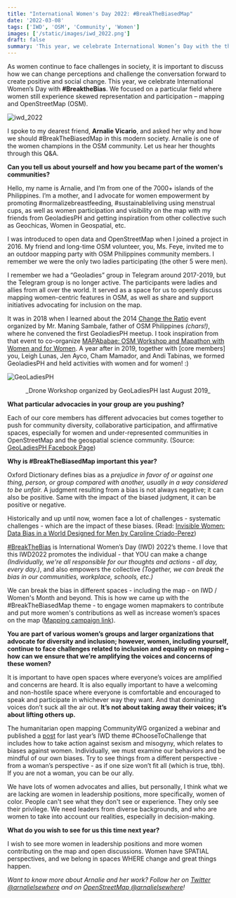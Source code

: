 ```yaml
---
title: "International Women's Day 2022: #BreakTheBiasedMap"
date: '2022-03-08'
tags: ['IWD', 'OSM', 'Community', 'Women']
images: ['/static/images/iwd_2022.png']
draft: false
summary: 'This year, we celebrate International Women’s Day with the theme #BreaktheBias. As women continue to face challenges in society, Arnalie Vicario discusses how we can change perceptions and challenge the conversation forward to create positive and social change on mapping.'
---
```


As women continue to face challenges in society, it is important to discuss how we can change perceptions and challenge the conversation forward to create positive and social change. This year, we celebrate International Women’s Day with **#BreaktheBias**. We focused on a particular field where women still experience skewed representation and participation – mapping and OpenStreetMap (OSM).

![iwd_2022](/static/images/iwd_2022.png)

I spoke to my dearest friend, **Arnalie Vicario**, and asked her why and how we should #BreakTheBiasedMap in this modern society. Arnalie is one of the women champions in the OSM community. Let us hear her thoughts through this Q&A.

**Can you tell us about yourself and how you became part of the women's communities?**

Hello, my name is Arnalie, and I’m from one of the 7000+ islands of the Philippines. I’m a mother, and I advocate for women empowerment by promoting #normalizebreastfeeding, #sustainableliving using menstrual cups, as well as women participation and visibility on the map with my friends from GeoladiesPH and getting inspiration from other collective such as Geochicas, Women in Geospatial, etc.

I was introduced to open data and OpenStreetMap when I joined a project in 2016. My friend and long-time OSM volunteer, you, Ms. Feye, invited me to an outdoor mapping party with OSM Philippines community members. I remember we were the only two ladies participating (the other 5 were men).

I remember we had a “Geoladies” group in Telegram around 2017-2019, but the Telegram group is no longer active. The participants were ladies and allies from all over the world. It served as a space for us to openly discuss mapping women-centric features in OSM, as well as share and support initiatives advocating for inclusion on the map.

It was in 2018 when I learned about the 2014 [Change the Ratio](https://www.slideshare.net/esambale/geoladies-20140609) event organized by Mr. Maning Sambale, father of OSM Philippines _(chars!)_, where he convened the first GeoladiesPH meetup. I took inspiration from that event to co-organize [MAPAbabae: OSM Workshop and Mapathon with Women and for Women](https://www.openstreetmap.org/user/arnalielsewhere/diary/43568). A year after in 2019, together with [core members] you, Leigh Lunas, Jen Ayco, Cham Mamador, and Andi Tabinas, we formed GeoladiesPH and held activities with women and for women! :)

![GeoLadiesPH](/static/images/geoladies_drones.jpg)

<center>_Drone Workshop organized by GeoLadiesPH last August 2019_</center>

**What particular advocacies in your group are you pushing?**

Each of our core members has different advocacies but comes together to push for community diversity, collaborative participation, and affirmative spaces, especially for women and under-represented communities in OpenStreetMap and the geospatial science community. (Source: [GeoLadiesPH Facebook Page](https://www.facebook.com/geoladiesph))

**Why is #BreakTheBiasedMap important this year?**

Oxford Dictionary defines bias as a _prejudice in favor of or against one thing, person, or group compared with another, usually in a way considered to be unfair._ A judgment resulting from a bias is not always negative; it can also be positive. Same with the impact of the biased judgment, it can be positive or negative.

Historically and up until now, women face a lot of challenges - systematic challenges - which are the impact of these biases. (Read: [Invisible Women: Data Bias in a World Designed for Men by Caroline Criado-Perez](https://g.co/kgs/sXEVyg))

[#BreakTheBias](https://www.internationalwomensday.com/Theme) is International Women’s Day (IWD) 2022’s theme. I love that this IWD2022 promotes the individual - that YOU can make a change _(Individually, we're all responsible for our thoughts and actions - all day, every day.)_, and also empowers the collective _(Together, we can break the bias in our communities, workplace, schools, etc.)_

We can break the bias in different spaces - including the map - on IWD / Women's Month and beyond. This is how we came up with the #BreakTheBiasedMap theme - to engage women mapmakers to contribute and put more women's contributions as well as increase women’s spaces on the map ([Mapping campaign link](https://www.facebook.com/geoladiesph/posts/699561378059865)).

**You are part of various women’s groups and larger organizations that advocate for diversity and inclusion; however, women, including yourself, continue to face challenges related to inclusion and equality on mapping – how can we ensure that we’re amplifying the voices and concerns of these women?**

It is important to have open spaces where everyone’s voices are amplified and concerns are heard. It is also equally important to have a welcoming and non-hostile space where everyone is comfortable and encouraged to speak and participate in whichever way they want. And that dominating voices don’t suck all the air out. **It’s not about taking away their voices; it’s about lifting others up.**

The humanitarian open mapping CommunityWG organized a webinar and published a [post](https://www.hotosm.org/updates/why-and-how-challenging-sexism-and-misogyny-in-the-open-mapping-ecosystem/) for last year’s IWD theme #ChooseToChallenge that includes how to take action against sexism and misogyny, which relates to biases against women. Individually, we must examine our behaviors and be mindful of our own biases. Try to see things from a different perspective - from a woman’s perspective - as if one size won’t fit all (which is true, tbh). If you are not a woman, you can be our ally.

We have lots of women advocates and allies, but personally, I think what we are lacking are women in leadership positions, more specifically, women of color. People can't see what they don't see or experience. They only see their privilege. We need leaders from diverse backgrounds, and who are women to take into account our realities, especially in decision-making.

**What do you wish to see for us this time next year?**

I wish to see more women in leadership positions and more women contributing on the map and open discussions. Women have SPATIAL perspectives, and we belong in spaces WHERE change and great things happen.

_Want to know more about Arnalie and her work? Follow her on [Twitter @arnalielsewhere](https://twitter.com/arnalielsewhere) and on [OpenStreetMap @arnalielsewhere](https://www.openstreetmap.org/user/arnalielsewhere)!_
